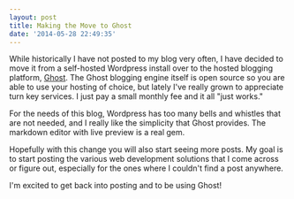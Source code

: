 ```yaml
---
layout: post
title: Making the Move to Ghost
date: '2014-05-28 22:49:35'
---
```


While historically I have not posted to my blog very often, I have decided to move it from a self-hosted Wordpress install over to the hosted blogging platform, [Ghost](https://ghost.org). The Ghost blogging engine itself is open source so you are able to use your hosting of choice, but lately I've really grown to appreciate turn key services. I just pay a small monthly fee and it all "just works."

For the needs of this blog, Wordpress has too many bells and whistles that are not needed, and I really like the simplicity that Ghost provides. The markdown editor with live preview is a real gem.

Hopefully with this change you will also start seeing more posts. My goal is to start posting the various web development solutions that I come across or figure out, especially for the ones where I couldn't find a post anywhere.

I'm excited to get back into posting and to be using Ghost!